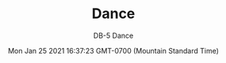 ---
category: "wall_covering"
date: "Mon Jan 25 2021 16:37:23 GMT-0700 (Mountain Standard Time)"
description: "null"
designer: "Domitilla Biondi"
href: "https://www.areaenvironments.com/domitilla-biondi"
image_primary: "./img/DB-Dance+Art.jpg"
image_secondary: "./img/DB+Dance+Interior.jpg"
image_thumb: "./img/Domitilla+Biondi.png"
manufacturer: "Area Environments"
slug: "/manufacturers/area_environments/wall_covering/dance"
subtitle: "DB-5 Dance"
tags:
  - "area_environments"
  - "wall_covering"
title: "Dance"
---